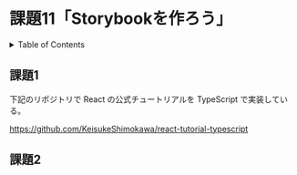 # 課題11「Storybookを作ろう」

<!-- START doctoc generated TOC please keep comment here to allow auto update -->
<!-- DON'T EDIT THIS SECTION, INSTEAD RE-RUN doctoc TO UPDATE -->
<details>
<summary>Table of Contents</summary>

- [課題1](#%E8%AA%B2%E9%A1%8C1)
- [課題2](#%E8%AA%B2%E9%A1%8C2)

</details>
<!-- END doctoc generated TOC please keep comment here to allow auto update -->

## 課題1

下記のリポジトリで React の公式チュートリアルを TypeScript で実装している。

https://github.com/KeisukeShimokawa/react-tutorial-typescript

## 課題2